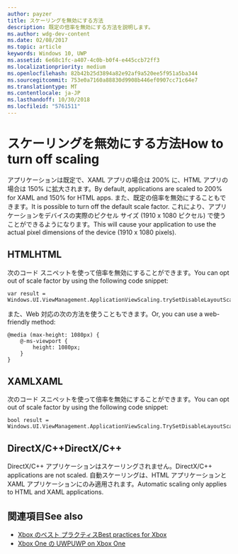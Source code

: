 ```yaml
---
author: payzer
title: スケーリングを無効にする方法
description: 既定の倍率を無効にする方法を説明します。
ms.author: wdg-dev-content
ms.date: 02/08/2017
ms.topic: article
keywords: Windows 10, UWP
ms.assetid: 6e68c1fc-a407-4c0b-b0f4-e445ccb72ff3
ms.localizationpriority: medium
ms.openlocfilehash: 82b42b25d3894a82e92af9a520ee5f951a5ba344
ms.sourcegitcommit: 753e0a7160a88830d9908b446ef0907cc71c64e7
ms.translationtype: MT
ms.contentlocale: ja-JP
ms.lasthandoff: 10/30/2018
ms.locfileid: "5761511"
---
```

# <a name="how-to-turn-off-scaling"></a><span data-ttu-id="5f8f0-104">スケーリングを無効にする方法</span><span class="sxs-lookup"><span data-stu-id="5f8f0-104">How to turn off scaling</span></span>   
<span data-ttu-id="5f8f0-105">アプリケーションは既定で、XAML アプリの場合は 200% に、HTML アプリの場合は 150% に拡大されます。</span><span class="sxs-lookup"><span data-stu-id="5f8f0-105">By default, applications are scaled to 200% for XAML and 150% for HTML apps.</span></span> <span data-ttu-id="5f8f0-106">また、既定の倍率を無効にすることもできます。</span><span class="sxs-lookup"><span data-stu-id="5f8f0-106">It is possible to turn off the default scale factor.</span></span> <span data-ttu-id="5f8f0-107">これにより、アプリケーションをデバイスの実際のピクセル サイズ (1910 x 1080 ピクセル) で使うことができるようになります。</span><span class="sxs-lookup"><span data-stu-id="5f8f0-107">This will cause your application to use the actual pixel dimensions of the device (1910 x 1080 pixels).</span></span>   
   
## <a name="html"></a><span data-ttu-id="5f8f0-108">HTML</span><span class="sxs-lookup"><span data-stu-id="5f8f0-108">HTML</span></span>   
<span data-ttu-id="5f8f0-109">次のコード スニペットを使って倍率を無効にすることができます。</span><span class="sxs-lookup"><span data-stu-id="5f8f0-109">You can opt out of scale factor by using the following code snippet:</span></span> 
   
```
var result = Windows.UI.ViewManagement.ApplicationViewScaling.trySetDisableLayoutScaling(true);
```

<span data-ttu-id="5f8f0-110">また、Web 対応の次の方法を使うこともできます。</span><span class="sxs-lookup"><span data-stu-id="5f8f0-110">Or, you can use a web-friendly method:</span></span>   

```   
@media (max-height: 1080px) {   
    @-ms-viewport {   
        height: 1080px;   
    }   
}   
```

## <a name="xaml"></a><span data-ttu-id="5f8f0-111">XAML</span><span class="sxs-lookup"><span data-stu-id="5f8f0-111">XAML</span></span>
<span data-ttu-id="5f8f0-112">次のコード スニペットを使って倍率を無効にすることができます。</span><span class="sxs-lookup"><span data-stu-id="5f8f0-112">You can opt out of scale factor by using the following code snippet:</span></span>   
   
```
bool result = Windows.UI.ViewManagement.ApplicationViewScaling.TrySetDisableLayoutScaling(true);
```
   
## <a name="directxc"></a><span data-ttu-id="5f8f0-113">DirectX/C++</span><span class="sxs-lookup"><span data-stu-id="5f8f0-113">DirectX/C++</span></span>   
<span data-ttu-id="5f8f0-114">DirectX/C++ アプリケーションはスケーリングされません。</span><span class="sxs-lookup"><span data-stu-id="5f8f0-114">DirectX/C++ applications are not scaled.</span></span> <span data-ttu-id="5f8f0-115">自動スケーリングは、HTML アプリケーションと XAML アプリケーションにのみ適用されます。</span><span class="sxs-lookup"><span data-stu-id="5f8f0-115">Automatic scaling only applies to HTML and XAML applications.</span></span>  

## <a name="see-also"></a><span data-ttu-id="5f8f0-116">関連項目</span><span class="sxs-lookup"><span data-stu-id="5f8f0-116">See also</span></span>
- [<span data-ttu-id="5f8f0-117">Xbox のベスト プラクティス</span><span class="sxs-lookup"><span data-stu-id="5f8f0-117">Best practices for Xbox</span></span>](tailoring-for-xbox.md)
- [<span data-ttu-id="5f8f0-118">Xbox One の UWP</span><span class="sxs-lookup"><span data-stu-id="5f8f0-118">UWP on Xbox One</span></span>](index.md)
